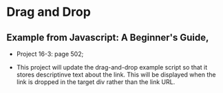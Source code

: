 # Drag and Drop

## Example from Javascript: A Beginner's Guide,

- Project 16-3: page 502;

* This project will update the drag-and-drop example script so that it stores descriptinve text about the link. This will be displayed when the link is dropped in the target div rather than the link URL.
